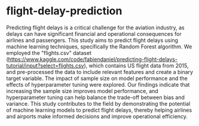 # flight-delay-prediction
Predicting flight delays is a critical challenge for the aviation industry, as delays can have significant financial and operational consequences for airlines and passengers. This study aims to predict flight delays using machine learning techniques, specifically the Random Forest algorithm. We employed the "flights.csv" dataset (https://www.kaggle.com/code/fabiendaniel/predicting-flight-delays-tutorial/input?select=flights.csv), which contains US flight data from 2015, and pre-processed the data to include relevant features and create a binary target variable. The impact of sample size on model performance and the effects of hyperparameter tuning were explored. Our findings indicate that increasing the sample size improves model performance, and hyperparameter tuning can help balance the trade-off between bias and variance. This study contributes to the field by demonstrating the potential of machine learning models to predict flight delays, thereby helping airlines and airports make informed decisions and improve operational efficiency.
